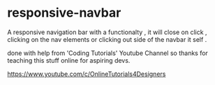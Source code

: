 # responsive-navbar

A responsive navigation bar with a functionalty , it will close on click , clicking on the nav elements or clicking out side of the navbar it self .

done with help from 'Coding Tutorials' Youtube Channel so thanks for teaching this stuff online for aspiring devs.

https://www.youtube.com/c/OnlineTutorials4Designers 
